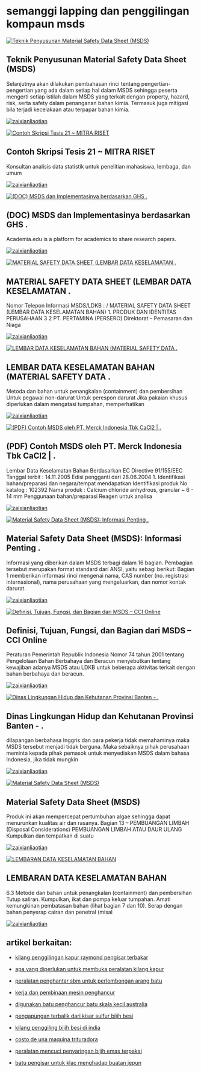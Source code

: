 # semanggi lapping dan penggilingan kompaun msds
<a href="https://mnn.zoosnet.net/LR/Chatpre.aspx?id=MNN94995150&p=https://topgrinding.com/" target="_blank">![Teknik Penyusunan Material Safety Data Sheet (MSDS)](https://github.com/technlg/images/blob/main/32.jpg)</a>
## Teknik Penyusunan Material Safety Data Sheet (MSDS)
Selanjutnya akan dilakukan pembahasan rinci tentang pengertian-pengertian yang ada dalam setiap hal dalam MSDS sehingga peserta mengerti setiap istilah dalam MSDS yang terkait dengan property, hazard, risk, serta safety dalam penanganan bahan kimia. Termasuk juga mitigasi bila terjadi kecelakaan atau terpapar bahan kimia.
<a href="https://mnn.zoosnet.net/LR/Chatpre.aspx?id=MNN94995150&p=https://topgrinding.com/" target="_blank"><img src="https://github.com/technlg/images/raw/main/chat11.jpg" alt="zaixianliaotian"/></a><a href="//whatsapp.shibangsoft.com/WhatsApp.php" ><img src="https://github.com/technlg/images/raw/main/chat11.png" alt=""></a>
<a href="https://mnn.zoosnet.net/LR/Chatpre.aspx?id=MNN94995150&p=https://topgrinding.com/" target="_blank">![Contoh Skripsi Tesis 21 ~ MITRA RISET](https://github.com/technlg/images/blob/main/64.jpg)</a>
## Contoh Skripsi Tesis 21 ~ MITRA RISET
Konsultan analisis data statistik untuk penelitian mahasiswa, lembaga, dan umum
<a href="https://mnn.zoosnet.net/LR/Chatpre.aspx?id=MNN94995150&p=https://topgrinding.com/" target="_blank"><img src="https://github.com/technlg/images/raw/main/chat11.jpg" alt="zaixianliaotian"/></a><a href="//whatsapp.shibangsoft.com/WhatsApp.php" ><img src="https://github.com/technlg/images/raw/main/chat11.png" alt=""></a>
<a href="https://mnn.zoosnet.net/LR/Chatpre.aspx?id=MNN94995150&p=https://topgrinding.com/" target="_blank">![(DOC) MSDS dan Implementasinya berdasarkan GHS .](https://github.com/technlg/images/blob/main/13.jpg)</a>
## (DOC) MSDS dan Implementasinya berdasarkan GHS .
Academia.edu is a platform for academics to share research papers.
<a href="https://mnn.zoosnet.net/LR/Chatpre.aspx?id=MNN94995150&p=https://topgrinding.com/" target="_blank"><img src="https://github.com/technlg/images/raw/main/chat11.jpg" alt="zaixianliaotian"/></a><a href="//whatsapp.shibangsoft.com/WhatsApp.php" ><img src="https://github.com/technlg/images/raw/main/chat11.png" alt=""></a>
<a href="https://mnn.zoosnet.net/LR/Chatpre.aspx?id=MNN94995150&p=https://topgrinding.com/" target="_blank">![MATERIAL SAFETY DATA SHEET (LEMBAR DATA KESELAMATAN .](https://github.com/technlg/images/blob/main/44.jpg)</a>
## MATERIAL SAFETY DATA SHEET (LEMBAR DATA KESELAMATAN .
Nomor Telepon Informasi MSDS/LDKB : / MATERIAL SAFETY DATA SHEET (LEMBAR DATA KESELAMATAN BAHAN) 1. PRODUK DAN IDENTITAS PERUSAHAAN 3 2 PT. PERTAMINA (PERSERO) Direktorat – Pemasaran dan Niaga 
<a href="https://mnn.zoosnet.net/LR/Chatpre.aspx?id=MNN94995150&p=https://topgrinding.com/" target="_blank"><img src="https://github.com/technlg/images/raw/main/chat11.jpg" alt="zaixianliaotian"/></a><a href="//whatsapp.shibangsoft.com/WhatsApp.php" ><img src="https://github.com/technlg/images/raw/main/chat11.png" alt=""></a>
<a href="https://mnn.zoosnet.net/LR/Chatpre.aspx?id=MNN94995150&p=https://topgrinding.com/" target="_blank">![LEMBAR DATA KESELAMATAN BAHAN (MATERIAL SAFETY DATA .](https://github.com/technlg/images/blob/main/50.jpg)</a>
## LEMBAR DATA KESELAMATAN BAHAN (MATERIAL SAFETY DATA .
Metoda dan bahan untuk penangkalan (containment) dan pembersihan Untuk pegawai non-darurat Untuk perespon darurat Jika pakaian khusus diperlukan dalam mengatasi tumpahan, memperhatikan
<a href="https://mnn.zoosnet.net/LR/Chatpre.aspx?id=MNN94995150&p=https://topgrinding.com/" target="_blank"><img src="https://github.com/technlg/images/raw/main/chat11.jpg" alt="zaixianliaotian"/></a><a href="//whatsapp.shibangsoft.com/WhatsApp.php" ><img src="https://github.com/technlg/images/raw/main/chat11.png" alt=""></a>
<a href="https://mnn.zoosnet.net/LR/Chatpre.aspx?id=MNN94995150&p=https://topgrinding.com/" target="_blank">![(PDF) Contoh MSDS oleh PT. Merck Indonesia Tbk CaCl2 | .](https://github.com/technlg/images/blob/main/33.jpg)</a>
## (PDF) Contoh MSDS oleh PT. Merck Indonesia Tbk CaCl2 | .
Lembar Data Keselamatan Bahan Berdasarkan EC Directive 91/155/EEC Tanggal terbit : 14.11.2005 Edisi pengganti dari 28.06.2004 1. Identifikasi bahan/preparasi dan negara/tempat mendapatkan Identifikasi produk No katalog : 102392 Nama produk : Calcium chloride anhydrous, granular ~ 6 - 14 mm Penggunaan bahan/preparasi Reagen untuk analisa 
<a href="https://mnn.zoosnet.net/LR/Chatpre.aspx?id=MNN94995150&p=https://topgrinding.com/" target="_blank"><img src="https://github.com/technlg/images/raw/main/chat11.jpg" alt="zaixianliaotian"/></a><a href="//whatsapp.shibangsoft.com/WhatsApp.php" ><img src="https://github.com/technlg/images/raw/main/chat11.png" alt=""></a>
<a href="https://mnn.zoosnet.net/LR/Chatpre.aspx?id=MNN94995150&p=https://topgrinding.com/" target="_blank">![Material Safety Data Sheet (MSDS): Informasi Penting .](https://github.com/technlg/images/blob/main/27.jpg)</a>
## Material Safety Data Sheet (MSDS): Informasi Penting .
Informasi yang diberikan dalam MSDS terbagi dalam 16 bagian. Pembagian tersebut merupakan format standard dari ANSI, yaitu sebagi berikut: Bagian 1 memberikan informasi rinci mengenai nama, CAS number (no. registrasi internasional), nama perusahaan yang mengeluarkan, dan nomor kontak darurat.
<a href="https://mnn.zoosnet.net/LR/Chatpre.aspx?id=MNN94995150&p=https://topgrinding.com/" target="_blank"><img src="https://github.com/technlg/images/raw/main/chat11.jpg" alt="zaixianliaotian"/></a><a href="//whatsapp.shibangsoft.com/WhatsApp.php" ><img src="https://github.com/technlg/images/raw/main/chat11.png" alt=""></a>
<a href="https://mnn.zoosnet.net/LR/Chatpre.aspx?id=MNN94995150&p=https://topgrinding.com/" target="_blank">![Definisi, Tujuan, Fungsi, dan Bagian dari MSDS – CCI Online](https://github.com/technlg/images/blob/main/59.jpg)</a>
## Definisi, Tujuan, Fungsi, dan Bagian dari MSDS – CCI Online
Peraturan Pemerintah Republik Indonesia Nomor 74 tahun 2001 tentang Pengelolaan Bahan Berbahaya dan Beracun menyebutkan tentang kewajiban adanya MSDS atau LDKB untuk beberapa aktivitas terkait dengan bahan berbahaya dan beracun.
<a href="https://mnn.zoosnet.net/LR/Chatpre.aspx?id=MNN94995150&p=https://topgrinding.com/" target="_blank"><img src="https://github.com/technlg/images/raw/main/chat11.jpg" alt="zaixianliaotian"/></a><a href="//whatsapp.shibangsoft.com/WhatsApp.php" ><img src="https://github.com/technlg/images/raw/main/chat11.png" alt=""></a>
<a href="https://mnn.zoosnet.net/LR/Chatpre.aspx?id=MNN94995150&p=https://topgrinding.com/" target="_blank">![Dinas Lingkungan Hidup dan Kehutanan Provinsi Banten - .](https://github.com/technlg/images/blob/main/10.jpg)</a>
## Dinas Lingkungan Hidup dan Kehutanan Provinsi Banten - .
dilapangan berbahasa Inggris dan para pekerja tidak memahaminya maka MSDS tersebut menjadi tidak berguna. Maka sebaiknya pihak perusahaan meminta kepada pihak pemasok untuk menyediakan MSDS dalam bahasa Indonesia, jika tidak mungkin
<a href="https://mnn.zoosnet.net/LR/Chatpre.aspx?id=MNN94995150&p=https://topgrinding.com/" target="_blank"><img src="https://github.com/technlg/images/raw/main/chat11.jpg" alt="zaixianliaotian"/></a><a href="//whatsapp.shibangsoft.com/WhatsApp.php" ><img src="https://github.com/technlg/images/raw/main/chat11.png" alt=""></a>
<a href="https://mnn.zoosnet.net/LR/Chatpre.aspx?id=MNN94995150&p=https://topgrinding.com/" target="_blank">![Material Safety Data Sheet (MSDS)](https://github.com/technlg/images/blob/main/16.jpg)</a>
## Material Safety Data Sheet (MSDS)
Produk ini akan mempercepat pertumbuhan algae sehingga dapat menurunkan kualitas air dan rasanya. Bagian 13 – PEMBUANGAN LIMBAH (Disposal Considerations) PEMBUANGAN LIMBAH ATAU DAUR ULANG Kumpulkan dan tempatkan di suatu
<a href="https://mnn.zoosnet.net/LR/Chatpre.aspx?id=MNN94995150&p=https://topgrinding.com/" target="_blank"><img src="https://github.com/technlg/images/raw/main/chat11.jpg" alt="zaixianliaotian"/></a><a href="//whatsapp.shibangsoft.com/WhatsApp.php" ><img src="https://github.com/technlg/images/raw/main/chat11.png" alt=""></a>
<a href="https://mnn.zoosnet.net/LR/Chatpre.aspx?id=MNN94995150&p=https://topgrinding.com/" target="_blank">![LEMBARAN DATA KESELAMATAN BAHAN](https://github.com/technlg/images/blob/main/33.jpg)</a>
## LEMBARAN DATA KESELAMATAN BAHAN
6.3 Metode dan bahan untuk penangkalan (containment) dan pembersihan Tutup saliran. Kumpulkan, ikat dan pompa keluar tumpahan. Amati kemungkinan pembatasan bahan (lihat bagian 7 dan 10). Serap dengan bahan penyerap cairan dan penetral (misal
<a href="https://mnn.zoosnet.net/LR/Chatpre.aspx?id=MNN94995150&p=https://topgrinding.com/" target="_blank"><img src="https://github.com/technlg/images/raw/main/chat11.jpg" alt="zaixianliaotian"/></a><a href="//whatsapp.shibangsoft.com/WhatsApp.php" ><img src="https://github.com/technlg/images/raw/main/chat11.png" alt=""></a>
## artikel berkaitan:
* [kilang penggilingan kapur raymond pengisar terbakar](kilang%20penggilingan%20kapur%20raymond%20pengisar%20terbakar.md)
* [apa yang diperlukan untuk membuka peralatan kilang kapur](apa%20yang%20diperlukan%20untuk%20membuka%20peralatan%20kilang%20kapur.md)
* [peralatan penghantar sbm untuk perlombongan arang batu](peralatan%20penghantar%20sbm%20untuk%20perlombongan%20arang%20batu.md)
* [kerja dan pembinaan mesin penghancur](kerja%20dan%20pembinaan%20mesin%20penghancur.md)
* [digunakan batu penghancur batu skala kecil australia](digunakan%20batu%20penghancur%20batu%20skala%20kecil%20australia.md)
* [pengapungan terbalik dari kisar sulfur bijih besi](pengapungan%20terbalik%20dari%20kisar%20sulfur%20bijih%20besi.md)
* [kilang penggiling bijih besi di india](kilang%20penggiling%20bijih%20besi%20di%20india.md)
* [costo de una maquina trituradora](costo%20de%20una%20maquina%20trituradora.md)
* [peralatan mencuci penyaringan bijih emas terpakai](peralatan%20mencuci%20penyaringan%20bijih%20emas%20terpakai.md)
* [batu pengisar untuk klac menghadap buatan jepun](batu%20pengisar%20untuk%20klac%20menghadap%20buatan%20jepun.md)
